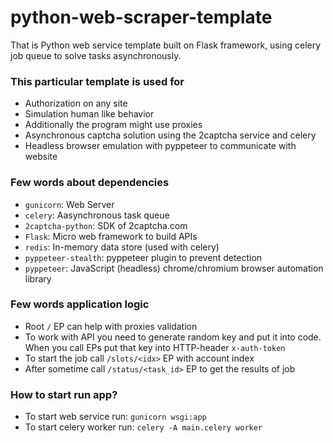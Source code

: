 # python-web-scraper-template

That is Python web service template built on Flask framework, using celery job queue to solve tasks asynchronously.

### This particular template is used for

-   Authorization on any site
-   Simulation human like behavior
-   Additionally the program might use proxies
-   Asynchronous captcha solution using the 2captcha service and celery
-   Headless browser emulation with pyppeteer to communicate with website

### Few words about dependencies

-   `gunicorn`: Web Server
-   `celery`: Aasynchronous task queue
-   `2captcha-python`: SDK of 2captcha.com
-   `Flask`: Micro web framework to build APIs
-   `redis`: In-memory data store (used with celery)
-   `pyppeteer-stealth`: pyppeteer plugin to prevent detection
-   `pyppeteer`: JavaScript (headless) chrome/chromium browser automation library

### Few words application logic

-   Root `/` EP can help with proxies validation
-   To work with API you need to generate random key and put it into code. When you call EPs put that key into HTTP-header `x-auth-token`
-   To start the job call `/slots/<idx>` EP with account index
-   After sometime call `/status/<task_id>` EP to get the results of job

### How to start run app?

-   To start web service run: `gunicorn wsgi:app`
-   To start celery worker run: `celery -A main.celery worker`
